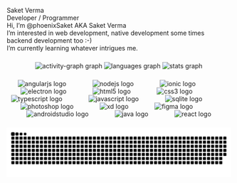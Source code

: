 <p align="left">Saket Verma<br>Developer / Programmer<br>Hi, I’m @phoenixSaket AKA Saket Verma<br>I’m interested in web development, native development some times backend development too :-)<br>I’m currently learning whatever intrigues me.</p>

###

<div align="center">
  <img src="https://github-readme-activity-graph.vercel.app/graph?username=phoenixSaket&radius=16&theme=merko&area=true&order=5&hide_border=true&hide_title=false" height="150" alt="activity-graph graph"  />
  <img src="https://github-readme-stats.vercel.app/api/top-langs?username=phoenixSaket&locale=en&hide_title=true&layout=compact&card_width=320&langs_count=5&theme=merko&hide_border=true&order=2&custom_title=%20" height="150" alt="languages graph"  />
  <img src="https://github-readme-stats.vercel.app/api?username=phoenixSaket&hide_title=true&hide_rank=true&show_icons=true&include_all_commits=true&count_private=true&disable_animations=false&theme=merko&locale=en&hide_border=true&order=1" height="150" alt="stats graph"  />
</div>

###

<div align="center">
  <img src="https://cdn.jsdelivr.net/gh/devicons/devicon/icons/angularjs/angularjs-original.svg" height="26" alt="angularjs logo"  />
  <img width="51" />
  <img src="https://cdn.simpleicons.org/nodedotjs/339933" height="26" alt="nodejs logo"  />
  <img width="51" />
  <img src="https://cdn.simpleicons.org/ionic/3880FF" height="26" alt="ionic logo"  />
  <img width="51" />
  <img src="https://cdn.simpleicons.org/electron/47848F" height="26" alt="electron logo"  />
  <img width="51" />
  <img src="https://cdn.simpleicons.org/html5/E34F26" height="26" alt="html5 logo"  />
  <img width="51" />
  <img src="https://cdn.jsdelivr.net/gh/devicons/devicon/icons/css3/css3-original.svg" height="26" alt="css3 logo"  />
  <img width="51" />
  <img src="https://cdn.jsdelivr.net/gh/devicons/devicon/icons/typescript/typescript-original.svg" height="26" alt="typescript logo"  />
  <img width="51" />
  <img src="https://cdn.jsdelivr.net/gh/devicons/devicon/icons/javascript/javascript-original.svg" height="26" alt="javascript logo"  />
  <img width="51" />
  <img src="https://cdn.jsdelivr.net/gh/devicons/devicon/icons/sqlite/sqlite-original.svg" height="26" alt="sqlite logo"  />
  <img width="51" />
  <img src="https://cdn.simpleicons.org/adobephotoshop/31A8FF" height="26" alt="photoshop logo"  />
  <img width="51" />
  <img src="https://cdn.simpleicons.org/adobexd/FF61F6" height="26" alt="xd logo"  />
  <img width="51" />
  <img src="https://cdn.jsdelivr.net/gh/devicons/devicon/icons/figma/figma-original.svg" height="26" alt="figma logo"  />
  <img width="51" />
  <img src="https://cdn.jsdelivr.net/gh/devicons/devicon/icons/androidstudio/androidstudio-original.svg" height="26" alt="androidstudio logo"  />
  <img width="51" />
  <img src="https://cdn.jsdelivr.net/gh/devicons/devicon/icons/java/java-original.svg" height="26" alt="java logo"  />
  <img width="51" />
  <img src="https://cdn.jsdelivr.net/gh/devicons/devicon/icons/react/react-original.svg" height="26" alt="react logo"  />
</div>

###

<img src="https://raw.githubusercontent.com/phoenixSaket/phoenixSaket/output/snake.svg" alt="Snake animation" />

###
